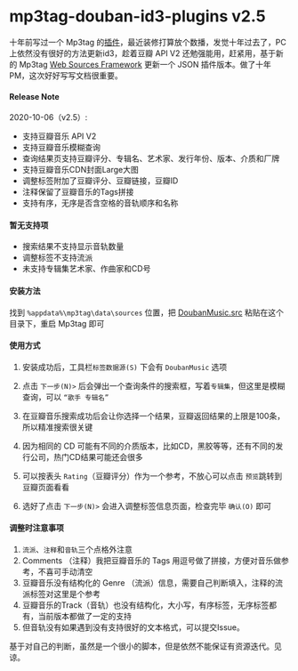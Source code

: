 # mp3tag-douban-id3-plugins v2.5
十年前写过一个 Mp3tag 的[插件](https://www.appinn.com/mp3tag-douban-id3-plugins/)，最近装修打算放个数播，发觉十年过去了，PC上依然没有很好的方法更新id3，趁着豆瓣 API V2 还勉强能用，赶紧用，基于新的 Mp3tag [Web Sources Framework](https://help.mp3tag.de/main_online.html) 更新一个 JSON 插件版本。做了十年PM，这次好好写写文档很重要。



#### Release Note

2020-10-06（v2.5）:

- 支持豆瓣音乐 API V2
- 支持豆瓣音乐模糊查询
- 查询结果页支持豆瓣评分、专辑名、艺术家、发行年份、版本、介质和厂牌
- 支持豆瓣音乐CDN封面Large大图
- 调整标签附加了豆瓣评分、豆瓣链接，豆瓣ID
- 注释保留了豆瓣音乐的Tags拼接
- 支持有序，无序是否含空格的音轨顺序和名称



#### 暂无支持项

- 搜索结果不支持显示音轨数量
- 调整标签不支持流派
- 未支持专辑集艺术家、作曲家和CD号



#### 安装方法

找到 `%appdata%\mp3tag\data\sources` 位置，把 [DoubanMusic.src](https://raw.githubusercontent.com/yoyicue/mp3tag-douban-id3-plugins/main/DoubanMusic.src) 粘贴在这个目录下，重启 Mp3tag 即可



#### 使用方式

1. 安装成功后，工具栏`标签数据源(S)` 下会有 `DoubanMusic` 选项

2. 点击 `下一步(N)>` 后会弹出一个查询条件的搜索框，写着`专辑集`，但这里是模糊查询，可以 `“歌手 专辑名”` 

3. 在豆瓣音乐搜索成功后会让你选择一个结果，豆瓣返回结果的上限是100条，所以精准搜索很关键

4. 因为相同的 CD 可能有不同的介质版本，比如CD，黑胶等等，还有不同的发行公司，热门CD结果可能还会很多

5. 可以按表头 `Rating`（豆瓣评分）作为一个参考，不放心可以点击 `预览`跳转到豆瓣页面看看

6. 选好了点击 `下一步(N)>` 会进入调整标签信息页面，检查完毕 `确认(O)` 即可

   

#### 调整时注意事项

1. `流派`、`注释`和`音轨`三个点格外注意
2. Comments （注释）我把豆瓣音乐的 Tags 用逗号做了拼接，方便对音乐做参考，不喜可手动清空
3. 豆瓣音乐没有结构化的 Genre （流派）信息，需要自己判断填入，注释的流派标签对这里是个参考
4. 豆瓣音乐的Track（音轨）也没有结构化，大小写，有序标签，无序标签都有，当前版本都做了一定的支持
5. 但音轨没有如果遇到没有支持很好的文本格式，可以提交Issue。



基于对自己的判断，虽然是一个很小的脚本，但是依然不能保证有资源迭代。见谅。
